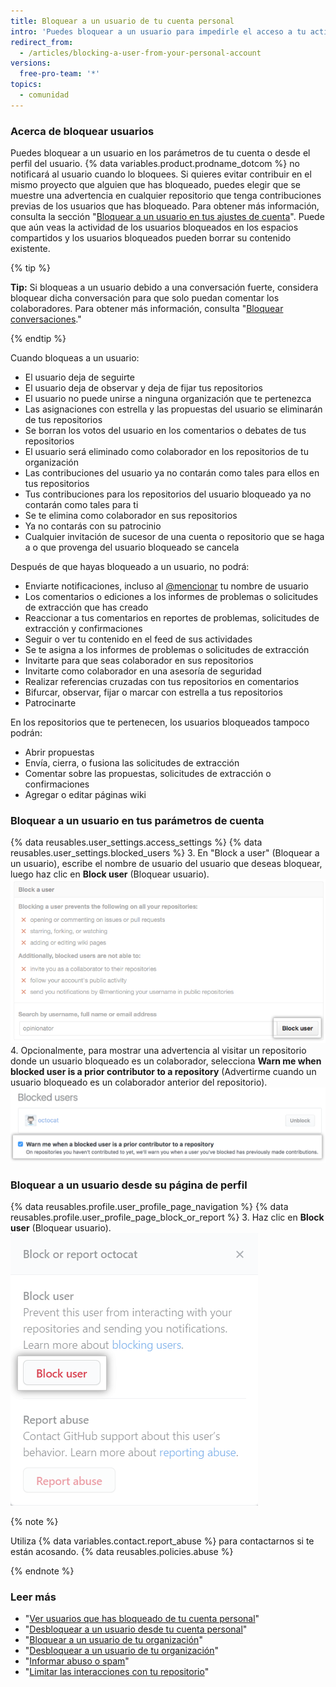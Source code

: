 ```yaml
---
title: Bloquear a un usuario de tu cuenta personal
intro: 'Puedes bloquear a un usuario para impedirle el acceso a tu actividad y repositorios y para evitar que te envíe notificaciones.'
redirect_from:
  - /articles/blocking-a-user-from-your-personal-account
versions:
  free-pro-team: '*'
topics:
  - comunidad
---
```


### Acerca de bloquear usuarios

Puedes bloquear a un usuario en los parámetros de tu cuenta o desde el perfil del usuario. {% data variables.product.prodname_dotcom %} no notificará al usuario cuando lo bloquees. Si quieres evitar contribuir en el mismo proyecto que alguien que has bloqueado, puedes elegir que se muestre una advertencia en cualquier repositorio que tenga contribuciones previas de los usuarios que has bloqueado. Para obtener más información, consulta la sección "[Bloquear a un usuario en tus ajustes de cuenta](#blocking-a-user-in-your-account-settings)". Puede que aún veas la actividad de los usuarios bloqueados en los espacios compartidos y los usuarios bloqueados pueden borrar su contenido existente.

{% tip %}

**Tip:** Si bloqueas a un usuario debido a una conversación fuerte, considera bloquear dicha conversación para que solo puedan comentar los colaboradores. Para obtener más información, consulta "[Bloquear conversaciones](/github/building-a-strong-community/locking-conversations)."

{% endtip %}

Cuando bloqueas a un usuario:
- El usuario deja de seguirte
- El usuario deja de observar y deja de fijar tus repositorios
- El usuario no puede unirse a ninguna organización que te pertenezca
- Las asignaciones con estrella y las propuestas del usuario se eliminarán de tus repositorios
- Se borran los votos del usuario en los comentarios o debates de tus repositorios
- El usuario será eliminado como colaborador en los repositorios de tu organización
- Las contribuciones del usuario ya no contarán como tales para ellos en tus repositorios
- Tus contribuciones para los repositorios del usuario bloqueado ya no contarán como tales para ti
- Se te elimina como colaborador en sus repositorios
- Ya no contarás con su patrocinio
- Cualquier invitación de sucesor de una cuenta o repositorio que se haga a o que provenga del usuario bloqueado se cancela

Después de que hayas bloqueado a un usuario, no podrá:
- Enviarte notificaciones, incluso al [@mencionar](/articles/basic-writing-and-formatting-syntax/#mentioning-people-and-teams) tu nombre de usuario
- Los comentarios o ediciones a los informes de problemas o solicitudes de extracción que has creado
- Reaccionar a tus comentarios en reportes de problemas, solicitudes de extracción y confirmaciones
- Seguir o ver tu contenido en el feed de sus actividades
- Se te asigna a los informes de problemas o solicitudes de extracción
- Invitarte para que seas colaborador en sus repositorios
- Invitarte como colaborador en una asesoría de seguridad
- Realizar referencias cruzadas con tus repositorios en comentarios
- Bifurcar, observar, fijar o marcar con estrella a tus repositorios
- Patrocinarte

En los repositorios que te pertenecen, los usuarios bloqueados tampoco podrán:
- Abrir propuestas
- Envía, cierra, o fusiona las solicitudes de extracción
- Comentar sobre las propuestas, solicitudes de extracción o confirmaciones
- Agregar o editar páginas wiki

### Bloquear a un usuario en tus parámetros de cuenta

{% data reusables.user_settings.access_settings %}
{% data reusables.user_settings.blocked_users %}
3. En "Block a user" (Bloquear a un usuario), escribe el nombre de usuario del usuario que deseas bloquear, luego haz clic en **Block user** (Bloquear usuario). ![Campo Username (Nombre de usuario) y botón Block (Bloquear)](/assets/images/help/settings/user-settings-block-user.png)
4. Opcionalmente, para mostrar una advertencia al visitar un repositorio donde un usuario bloqueado es un colaborador, selecciona **Warn me when blocked user is a prior contributor to a repository** (Advertirme cuando un usuario bloqueado es un colaborador anterior del repositorio). ![Opción para advertir sobre usuarios bloqueados](/assets/images/help/settings/warn-block-user.png)

### Bloquear a un usuario desde su página de perfil

{% data reusables.profile.user_profile_page_navigation %}
{% data reusables.profile.user_profile_page_block_or_report %}
3. Haz clic en **Block user** (Bloquear usuario). ![Cuadro de modo con opciones para bloquear a un usuario o reportar abusos](/assets/images/help/profile/profile-blockuser.png)

{% note %}

Utiliza {% data variables.contact.report_abuse %} para contactarnos si te están acosando. {% data reusables.policies.abuse %}

{% endnote %}

### Leer más

- "[Ver usuarios que has bloqueado de tu cuenta personal](/articles/viewing-users-you-ve-blocked-from-your-personal-account)"
- "[Desbloquear a un usuario desde tu cuenta personal](/articles/unblocking-a-user-from-your-personal-account)"
- "[Bloquear a un usuario de tu organización](/articles/unblocking-a-user-from-your-organization)"
- "[Desbloquear a un usuario de tu organización](/articles/unblocking-a-user-from-your-organization)"
- "[Informar abuso o spam](/articles/reporting-abuse-or-spam)"
- "[Limitar las interacciones con tu repositorio](/articles/limiting-interactions-with-your-repository)"
